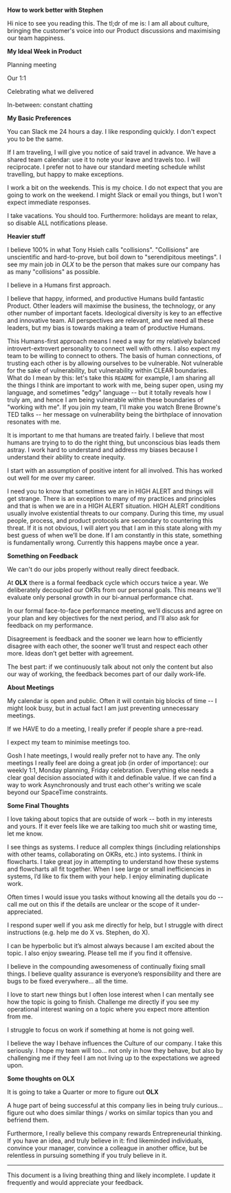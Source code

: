 **How to work better with Stephen**

Hi nice to see you reading this. The tl;dr of me is: I am all about culture, bringing the customer's voice into our Product discussions and maximising our team happiness.

**My Ideal Week in Product**

Planning meeting

Our 1:1

Celebrating what we delivered

In-between: constant chatting

**My Basic Preferences**

You can Slack me 24 hours a day. I like responding quickly. I don't expect you to be the same.

If I am traveling, I will give you notice of said travel in advance. We have a shared team calendar: use it to note your leave and travels too. I will reciprocate. I prefer not to have our standard meeting schedule whilst travelling, but happy to make exceptions.

I work a bit on the weekends. This is my choice. I do not expect that you are going to work on the weekend. I might Slack or email you things, but I won't expect immediate responses.

I take vacations. You should too. Furthermore: holidays are meant to relax, so disable ALL notifications please.

**Heavier stuff**

I believe 100% in what Tony Hsieh calls "collisions". "Collisions" are unscientific and hard-to-prove, but boil down to "serendipitous meetings". I see my main job in *OLX* to be the person that makes sure our company has as many "collisions" as possible.

I believe in a Humans first approach. 

I believe that happy, informed, and productive Humans build fantastic Product. Other leaders will maximise the business, the technology, or any other number of important facets. Ideological diversity is key to an effective and innovative team. All perspectives are relevant, and we need all these leaders, but my bias is towards making a team of productive Humans.

This Humans-first approach means I need a way for my relatively balanced introvert-extrovert personality to connect well with others. I also expect my team to be willing to connect to others. The basis of human connections, of trusting each other is by allowing ourselves to be vulnerable. Not vulnerable for the sake of vulnerability, but vulnerability within CLEAR boundaries. What do I mean by this: let's take this `README` for example, I am sharing all the things I think are important to work with me, being super open, using my language, and sometimes "edgy" language -- but it totally reveals how I truly am, and hence I am being vulnerable within these boundaries of "working with me". If you join my team, I'll make you watch Brene Browne's TED talks -- her message on vulnerability being the birthplace of innovation resonates with me. 

It is important to me that humans are treated fairly. I believe that most humans are trying to to do the right thing, but unconscious bias leads them astray. I work hard to understand and address my biases because I understand their ability to create inequity.

I start with an assumption of positive intent for all involved. This has worked out well for me over my career.

I need you to know that sometimes we are in HIGH ALERT and things will get strange. There is an exception to many of my practices and principles and that is when we are in a HIGH ALERT situation. HIGH ALERT conditions usually involve existential threats to our company. During this time, my usual people, process, and product protocols are secondary to countering this threat. If it is not obvious, I will alert you that I am in this state along with my best guess of when we’ll be done. If I am constantly in this state, something is fundamentally wrong. Currently this happens maybe once a year.

**Something on Feedback**

We can't do our jobs properly without really direct feedback.

At **OLX** there is a formal feedback cycle which occurs twice a year. We deliberately decoupled our OKRs from our personal goals. This means we'll evaluate only personal growth in our bi-annual performance chat.

In our formal face-to-face performance meeting, we’ll discuss and agree on your plan and key objectives for the next period, and I’ll also ask for feedback on my performance.

Disagreement is feedback and the sooner we learn how to efficiently disagree with each other, the sooner we’ll trust and respect each other more. Ideas don’t get better with agreement. 

The best part: if we continuously talk about not only the content but also our way of working, the feedback becomes part of our daily work-life.

**About Meetings**

My calendar is open and public. Often it will contain big blocks of time -- I might look busy, but in actual fact I am just preventing unnecessary meetings.

If we HAVE to do a meeting, I really prefer if people share a pre-read.

I expect my team to minimise meetings too.

Gosh I hate meetings, I would really prefer not to have any. The only meetings I really feel are doing a great job (in order of importance): our weekly 1:1, Monday planning, Friday celebration. Everything else needs a clear goal decision associated with it and definable value. If we can find a way to work Asynchronously and trust each other's writing we scale beyond our SpaceTime constraints. 

**Some Final Thoughts**

I love taking about topics that are outside of work -- both in my interests and yours. If it ever feels like we are talking too much shit or wasting time, let me know.

I see things as systems. I reduce all complex things (including relationships with other teams, collaborating on OKRs, etc.) into systems. I think in flowcharts. I take great joy in attempting to understand how these systems and flowcharts all fit together. When I see large or small inefficiencies in systems, I’d like to fix them with your help. I enjoy eliminating duplicate work.

Often times I would issue you tasks without knowing all the details you do -- call me out on this if the details are unclear or the scope of it under-appreciated.

I respond super well if you ask me directly for help, but I struggle with direct instructions (e.g. help me do X vs. Stephen, do X).

I can be hyperbolic but it’s almost always because I am excited about the topic. I also enjoy swearing. Please tell me if you find it offensive.

I believe in the compounding awesomeness of continually fixing small things. I believe quality assurance is everyone’s responsibility and there are bugs to be fixed everywhere… all the time.

I love to start new things but I often lose interest when I can mentally see how the topic is going to finish. Challenge me directly if you see my operational interest waning on a topic where you expect more attention from me.

I struggle to focus on work if something at home is not going well.

I believe the way I behave influences the Culture of our company. I take this seriously. I hope my team will too... not only in how they behave, but also by challenging me if they feel I am not living up to the expectations we agreed upon.

**Some thoughts on OLX**

It is going to take a Quarter or more to figure out **OLX**

A huge part of being successful at this company lies in being truly curious... figure out who does similar things / works on similar topics than you and befriend them.

Furthermore, I really believe this company rewards Entrepreneurial thinking. If you have an idea, and truly believe in it: find likeminded individuals, convince your manager, convince a colleague in another office, but be relentless in pursuing something if you truly believe in it.

----

This document is a living breathing thing and likely incomplete. I update it frequently and would appreciate your feedback.
